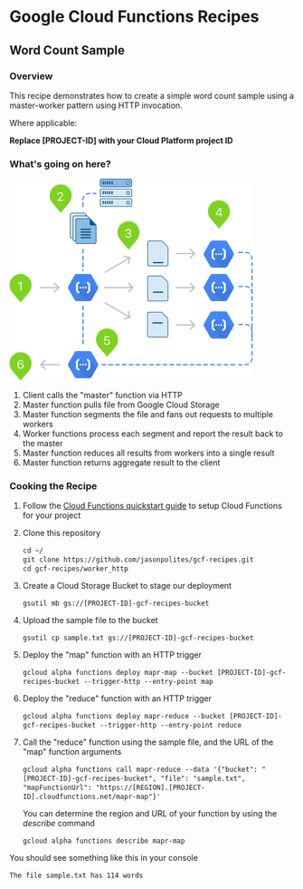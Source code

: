 # Google Cloud Functions Recipes
## Word Count Sample

### Overview
This recipe demonstrates how to create a simple word count sample using a master-worker pattern using HTTP invocation.  

Where applicable:

**Replace [PROJECT-ID] with your Cloud Platform project ID**

### What's going on here?

![Distributed Worker (HTTP)](images/readme.png "Distributed Worker (HTTP)")

1. 	Client calls the "master" function via HTTP
2.	Master function pulls file from Google Cloud Storage
3.	Master function segments the file and fans out requests to multiple workers
4.	Worker functions process each segment and report the result back to the master
5. 	Master function reduces all results from workers into a single result
6. 	Master function returns aggregate result to the client

### Cooking the Recipe
1.	Follow the [Cloud Functions quickstart guide](https://cloud.google.com/functions/docs) to setup Cloud Functions for your project

2.	Clone this repository

		cd ~/
		git clone https://github.com/jasonpolites/gcf-recipes.git
		cd gcf-recipes/worker_http
		
4. 	Create a Cloud Storage Bucket to stage our deployment

		gsutil mb gs://[PROJECT-ID]-gcf-recipes-bucket

4. 	Upload the sample file to the bucket

		gsutil cp sample.txt gs://[PROJECT-ID]-gcf-recipes-bucket

5.	Deploy the "map" function with an HTTP trigger
	
		gcloud alpha functions deploy mapr-map --bucket [PROJECT-ID]-gcf-recipes-bucket --trigger-http --entry-point map

6. 	Deploy the "reduce" function with an HTTP trigger

		gcloud alpha functions deploy mapr-reduce --bucket [PROJECT-ID]-gcf-recipes-bucket --trigger-http --entry-point reduce
		
7. 	Call the "reduce" function using the sample file, and the URL of the "map" function arguments

		gcloud alpha functions call mapr-reduce --data '{"bucket": "[PROJECT-ID]-gcf-recipes-bucket", "file": "sample.txt", "mapFunctionUrl": "https://[REGION].[PROJECT-ID].cloudfunctions.net/mapr-map"}'

	You can determine the region and URL of your function by using the *describe* command

		gcloud alpha functions describe mapr-map
		
You should see something like this in your console
```
The file sample.txt has 114 words
```

